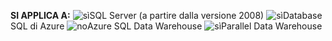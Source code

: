 <Token>**SI APPLICA A:** ![sì](media/yes.png)SQL Server (a partire dalla versione 2008) ![sì](media/yes.png)Database SQL di Azure ![no](media/no.png)Azure SQL Data Warehouse ![sì](media/yes.png)Parallel Data Warehouse </Token>


